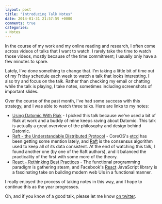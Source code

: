 ```yaml
---
layout: post
title: "Introducing Talk Notes"
date: 2014-01-31 21:57:59 +0000
comments: true
categories: 
- Notes
---
```


In the course of my work and my online reading and research, I often come across videos of talks that I want to watch.  I rarely take the time to watch those videos, mostly because of the time commitment; I usually only have a few minutes to spare.

Lately, I've done something to change that.  I'm taking a little bit of time out of my Friday schedule each week to watch a talk that looks interesting.  I also try and focus on the talk.  Rather than checking my email or chatting while the talk is playing, I take notes, sometimes including screenshots of important slides.

Over the course of the past month, I've had some success with this strategy, and I was able to watch three talks.  Here are links to my notes:

* [Using Datomic With Riak](/notes/2014-01-10-using-datomic-with-riak/) - I picked this talk because we've used a bit of Riak at work and a buddy of mine keeps raving about Datomic.  This talk is actually a great overview of the philosophy and design behind Datomic.
* [Raft - the Understandable Distributed Protocol](/notes/2014-01-24-raft-the-understandable-distributed-protocol/) - CoreOS's [etcd](https://github.com/coreos/etcd) has been getting some mention lately, and [Raft](http://raftconsensus.github.io/) is the consensus algorithm used to keep all of its data consistent.  At the end of watching this talk, I found another one (by one of the Raft authors), and it balanced the practicality of the first with some more of the theory.
* [React - Rethinking Best Practices](/notes/2014-01-30-react-rethinking-best-practices/) - The functional programming paradigm is gathering steam, and Facebook's [React](http://facebook.github.io/react/) JavaScript library is a fascinating take on building modern web UIs in a functional manner.

I really enjoyed the process of taking notes in this way, and I hope to continue this as the year progresses.

Oh, and if you know of a good talk, please let me know [on twitter](https://twitter.com/ndj).
